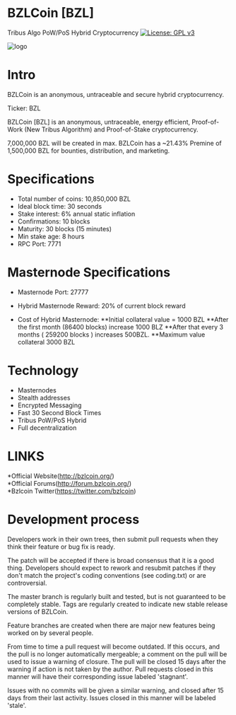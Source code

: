 # BZLCoin [BZL]
Tribus Algo PoW/PoS Hybrid Cryptocurrency
[![License: GPL v3](https://img.shields.io/badge/License-GPL%20v3-blue.svg)](http://www.gnu.org/licenses/gpl-3.0)

![logo](https://i.imgur.com/lS0bI4k.png?2)

Intro
==========================
BZLCoin is an anonymous, untraceable and secure hybrid cryptocurrency. 

Ticker: BZL

BZLCoin [BZL] is an anonymous, untraceable, energy efficient, Proof-of-Work (New Tribus Algorithm) and Proof-of-Stake cryptocurrency.

7,000,000 BZL will be created in max. BZLCoin has a ~21.43% Premine of 1,500,000 BZL for bounties, distribution, and marketing.

Specifications
==========================
* Total number of coins: 10,850,000 BZL
* Ideal block time: 30 seconds
* Stake interest: 6% annual static inflation
* Confirmations: 10 blocks
* Maturity: 30 blocks (15 minutes)
* Min stake age: 8 hours
* RPC Port: 7771


Masternode Specifications
==========================
* Masternode Port: 27777
* Hybrid Masternode Reward: 20% of current block reward

* Cost of Hybrid Masternode:
	**Initial collateral value = 1000 BZL
	**After the first month (86400 blocks) increase 1000 BLZ
	**After that every 3 months ( 259200 blocks ) increases 500BZL.
	**Maximum value collateral 3000 BZL



Technology
==========================
* Masternodes
* Stealth addresses
* Encrypted Messaging
* Fast 30 Second Block Times
* Tribus PoW/PoS Hybrid
* Full decentralization

LINKS
==========================
*Official Website(http://bzlcoin.org/)<br>
*Official Forums(http://forum.bzlcoin.org/)<br>
*Bzlcoin Twitter(https://twitter.com/bzlcoin)

Development process
===========================

Developers work in their own trees, then submit pull requests when
they think their feature or bug fix is ready.

The patch will be accepted if there is broad consensus that it is a
good thing.  Developers should expect to rework and resubmit patches
if they don't match the project's coding conventions (see coding.txt)
or are controversial.

The master branch is regularly built and tested, but is not guaranteed
to be completely stable. Tags are regularly created to indicate new
stable release versions of BZLCoin.

Feature branches are created when there are major new features being
worked on by several people.

From time to time a pull request will become outdated. If this occurs, and
the pull is no longer automatically mergeable; a comment on the pull will
be used to issue a warning of closure. The pull will be closed 15 days
after the warning if action is not taken by the author. Pull requests closed
in this manner will have their corresponding issue labeled 'stagnant'.

Issues with no commits will be given a similar warning, and closed after
15 days from their last activity. Issues closed in this manner will be 
labeled 'stale'.

